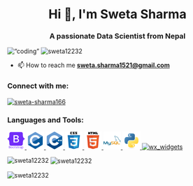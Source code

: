 <h1 align="center">Hi 👋, I'm Sweta Sharma</h1>
<h3 align="center">A passionate Data Scientist from Nepal</h3>
<img align = “right” alt = “coding” width = “400” src = “https://dribbble.com/shots/15215756-Coding-Animation-Concept”
<p align="left"> <img src="https://komarev.com/ghpvc/?username=sweta12232&label=Profile%20views&color=0e75b6&style=flat" alt="sweta12232" /> </p>

- 📫 How to reach me **sweta.sharma1521@gmail.com**

<h3 align="left">Connect with me:</h3>
<p align="left">
<a href="https://linkedin.com/in/sweta-sharma166" target="blank"><img align="center" src="https://raw.githubusercontent.com/rahuldkjain/github-profile-readme-generator/master/src/images/icons/Social/linked-in-alt.svg" alt="sweta-sharma166" height="30" width="40" /></a>
</p>

<h3 align="left">Languages and Tools:</h3>
<p align="left"> <a href="https://getbootstrap.com" target="_blank" rel="noreferrer"> <img src="https://raw.githubusercontent.com/devicons/devicon/master/icons/bootstrap/bootstrap-plain-wordmark.svg" alt="bootstrap" width="40" height="40"/> </a> <a href="https://www.cprogramming.com/" target="_blank" rel="noreferrer"> <img src="https://raw.githubusercontent.com/devicons/devicon/master/icons/c/c-original.svg" alt="c" width="40" height="40"/> </a> <a href="https://www.w3schools.com/cpp/" target="_blank" rel="noreferrer"> <img src="https://raw.githubusercontent.com/devicons/devicon/master/icons/cplusplus/cplusplus-original.svg" alt="cplusplus" width="40" height="40"/> </a> <a href="https://www.w3schools.com/css/" target="_blank" rel="noreferrer"> <img src="https://raw.githubusercontent.com/devicons/devicon/master/icons/css3/css3-original-wordmark.svg" alt="css3" width="40" height="40"/> </a> <a href="https://www.w3.org/html/" target="_blank" rel="noreferrer"> <img src="https://raw.githubusercontent.com/devicons/devicon/master/icons/html5/html5-original-wordmark.svg" alt="html5" width="40" height="40"/> </a> <a href="https://www.mysql.com/" target="_blank" rel="noreferrer"> <img src="https://raw.githubusercontent.com/devicons/devicon/master/icons/mysql/mysql-original-wordmark.svg" alt="mysql" width="40" height="40"/> </a> <a href="https://www.python.org" target="_blank" rel="noreferrer"> <img src="https://raw.githubusercontent.com/devicons/devicon/master/icons/python/python-original.svg" alt="python" width="40" height="40"/> </a> <a href="https://www.wxwidgets.org/" target="_blank" rel="noreferrer"> <img src="https://upload.wikimedia.org/wikipedia/commons/b/bb/WxWidgets.svg" alt="wx_widgets" width="40" height="40"/> </a> </p>

<p><img align="left" src="https://github-readme-stats.vercel.app/api/top-langs?username=sweta12232&show_icons=true&locale=en&layout=compact" alt="sweta12232" /></p>

<p>&nbsp;<img align="center" src="https://github-readme-stats.vercel.app/api?username=sweta12232&show_icons=true&locale=en" alt="sweta12232" /></p>

<p><img align="center" src="https://github-readme-streak-stats.herokuapp.com/?user=sweta12232&" alt="sweta12232" /></p>
